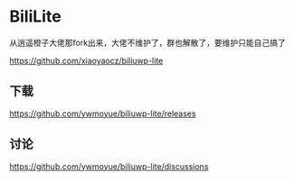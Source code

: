 <!-- # BiliLite

由于个人原因，该项目停止维护，有兴趣的可以自行Fork维护。

其他客户端推荐：

@Richasy云之幻大佬开发的UWP，很好看也很好用

https://github.com/Richasy/Bili.Uwp

哔哩哔哩官方客户端，现在体验也很好了，建议大家去试试

https://app.bilibili.com/

感谢大家6年多以来的支持。 -->

# BiliLite

从逍遥橙子大佬那fork出来，大佬不维护了，群也解散了，要维护只能自己搞了

https://github.com/xiaoyaocz/biliuwp-lite

## 下载

https://github.com/ywmoyue/biliuwp-lite/releases

## 讨论

https://github.com/ywmoyue/biliuwp-lite/discussions